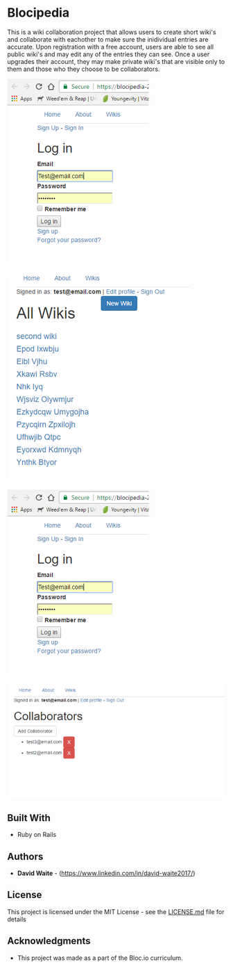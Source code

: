 # Blocipedia

This is a wiki collaboration project that allows users to create short wiki's and collaborate with eachother to make sure the inidividual entries are accurate.
Upon registration with a free account, users are able to see all public wiki's and may edit any of the entries they can see. Once a user upgrades
their account, they may make private wiki's that are visible only to them and those who they choose to be collaborators.

![Blocipedia login](https://github.com/dwaite498/blocipedia-2/blob/master/blocipedia%20login.png)

![Blocipedia wiki list with test data](https://github.com/dwaite498/blocipedia-2/blob/master/blocipedia%20wiki%20list%20with%20test%20data.png)

![Blocipedia login](https://github.com/dwaite498/blocipedia-2/blob/master/blocipedia%20login.png)

![Blocipedia collaboration page](https://github.com/dwaite498/blocipedia-2/blob/master/blocipedia%20wiki%20collaboration%20page.png)
## Built With

* Ruby on Rails

## Authors

* **David Waite** - (https://www.linkedin.com/in/david-waite2017/)

## License

This project is licensed under the MIT License - see the [LICENSE.md](LICENSE.md) file for details

## Acknowledgments

* This project was made as a part of the Bloc.io curriculum.
